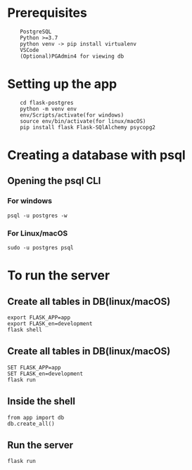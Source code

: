 # Prerequisites
```
    PostgreSQL
    Python >=3.7
    python venv -> pip install virtualenv
    VSCode
    (Optional)PGAdmin4 for viewing db 
```


# Setting up the app

``` mkdir flask-postgres 
    cd flask-postgres
    python -m venv env
    env/Scripts/activate(for windows)
    source env/bin/activate(for linux/macOS)
    pip install flask Flask-SQlAlchemy psycopg2
```

# Creating a database with psql

## Opening the psql CLI
### For windows
```
psql -u postgres -w
```

### For Linux/macOS
```
sudo -u postgres psql
```

# To run the server

## Create all tables in DB(linux/macOS)
```
export FLASK_APP=app
export FLASK_en=development
flask shell
```

## Create all tables in DB(linux/macOS)
```
SET FLASK_APP=app
SET FLASK_en=development
flask run
```
## Inside the shell
```
from app import db
db.create_all()
```
## Run the server
```
flask run
```